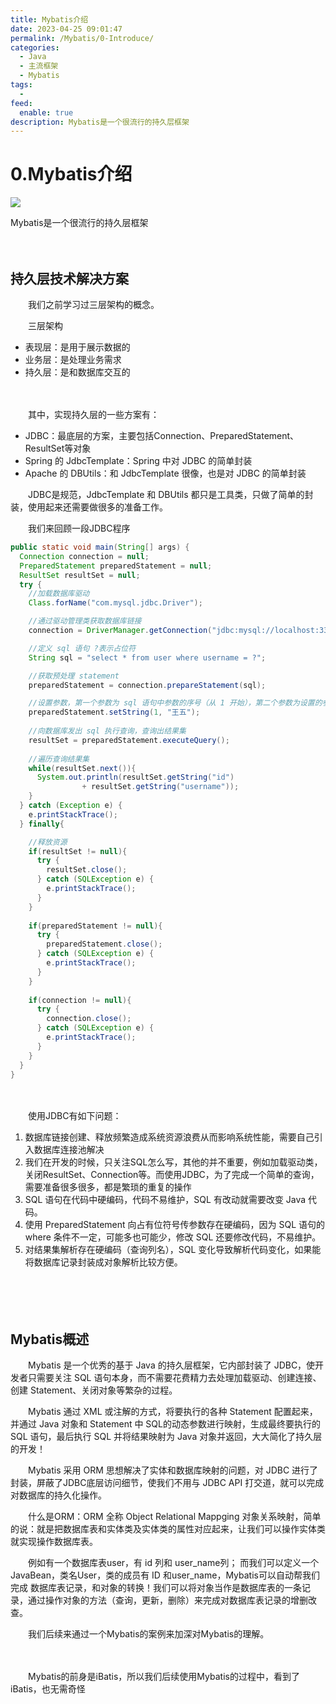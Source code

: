 ```yaml
---
title: Mybatis介绍
date: 2023-04-25 09:01:47
permalink: /Mybatis/0-Introduce/
categories:
  - Java
  - 主流框架
  - Mybatis
tags:
  - 
feed:
  enable: true
description: Mybatis是一个很流行的持久层框架
---
```

# 0.Mybatis介绍

![](https://image.peterjxl.com/blog/387.png)

Mybatis是一个很流行的持久层框架

<!-- more -->　　‍

## 持久层技术解决方案

　　我们之前学习过三层架构的概念。

　　三层架构

* 表现层：是用于展示数据的
* 业务层：是处理业务需求
* 持久层：是和数据库交互的

　　‍

　　其中，实现持久层的一些方案有：

* JDBC：最底层的方案，主要包括Connection、PreparedStatement、ResultSet等对象
* Spring 的 JdbcTemplate：Spring 中对 JDBC 的简单封装
* Apache 的 DBUtils：和 JdbcTemplate 很像，也是对 JDBC 的简单封装

　　JDBC是规范，JdbcTemplate 和 DBUtils 都只是工具类，只做了简单的封装，使用起来还需要做很多的准备工作。

　　我们来回顾一段JDBC程序

```java
public static void main(String[] args) {
  Connection connection = null;
  PreparedStatement preparedStatement = null;
  ResultSet resultSet = null;
  try {
    //加载数据库驱动
    Class.forName("com.mysql.jdbc.Driver");

    //通过驱动管理类获取数据库链接
    connection = DriverManager.getConnection("jdbc:mysql://localhost:3306/mybatis?characterEncoding=utf-8","root", "root");

    //定义 sql 语句 ?表示占位符
    String sql = "select * from user where username = ?";

    //获取预处理 statement
    preparedStatement = connection.prepareStatement(sql);

    //设置参数，第一个参数为 sql 语句中参数的序号（从 1 开始），第二个参数为设置的参数值
    preparedStatement.setString(1, "王五");
  
    //向数据库发出 sql 执行查询，查询出结果集
    resultSet = preparedStatement.executeQuery();
  
    //遍历查询结果集
    while(resultSet.next()){
      System.out.println(resultSet.getString("id") 
                + resultSet.getString("username"));
    }
  } catch (Exception e) {
    e.printStackTrace();
  } finally{

    //释放资源
    if(resultSet != null){
      try {
        resultSet.close();
      } catch (SQLException e) {
        e.printStackTrace();
      }
    }
  
    if(preparedStatement != null){
      try {
        preparedStatement.close();
      } catch (SQLException e) {
        e.printStackTrace();
      }
    }
  
    if(connection != null){
      try {
        connection.close();
      } catch (SQLException e) {
        e.printStackTrace();
      }
    }
  }
}
```

　　‍

　　使用JDBC有如下问题：

1. 数据库链接创建、释放频繁造成系统资源浪费从而影响系统性能，需要自己引入数据库连接池解决
2. 我们在开发的时候，只关注SQL怎么写，其他的并不重要，例如加载驱动类，关闭ResultSet、Connection等。而使用JDBC，为了完成一个简单的查询，需要准备很多很多，都是繁琐的重复的操作
3. SQL 语句在代码中硬编码，代码不易维护，SQL 有改动就需要改变 Java 代码。
4. 使用 PreparedStatement 向占有位符号传参数存在硬编码，因为 SQL 语句的 where 条件不一定，可能多也可能少，修改 SQL 还要修改代码，不易维护。
5. 对结果集解析存在硬编码（查询列名），SQL 变化导致解析代码变化，如果能将数据库记录封装成对象解析比较方便。

　　‍

　　‍

## Mybatis概述

　　Mybatis 是一个优秀的基于 Java 的持久层框架，它内部封装了 JDBC，使开发者只需要关注 SQL 语句本身，而不需要花费精力去处理加载驱动、创建连接、创建 Statement、关闭对象等繁杂的过程。

　　Mybatis 通过 XML 或注解的方式，将要执行的各种 Statement 配置起来，并通过 Java 对象和 Statement 中 SQL的动态参数进行映射，生成最终要执行的 SQL 语句，最后执行 SQL 并将结果映射为 Java 对象并返回，大大简化了持久层的开发！

　　Mybatis 采用 ORM 思想解决了实体和数据库映射的问题，对 JDBC 进行了封装，屏蔽了JDBC底层访问细节，使我们不用与 JDBC  API 打交道，就可以完成对数据库的持久化操作。

　　什么是ORM：ORM 全称 Object Relational Mappging 对象关系映射，简单的说：就是把数据库表和实体类及实体类的属性对应起来，让我们可以操作实体类就实现操作数据库表。

　　例如有一个数据库表user，有 id 列和 user_name列； 而我们可以定义一个JavaBean，类名User，类的成员有 ID 和user_name，Mybatis可以自动帮我们完成 数据库表记录，和对象的转换！我们可以将对象当作是数据库表的一条记录，通过操作对象的方法（查询，更新，删除）来完成对数据库表记录的增删改查。

　　我们后续来通过一个Mybatis的案例来加深对Mybatis的理解。

　　‍

　　Mybatis的前身是iBatis，所以我们后续使用Mybatis的过程中，看到了iBatis，也无需奇怪

　　‍
